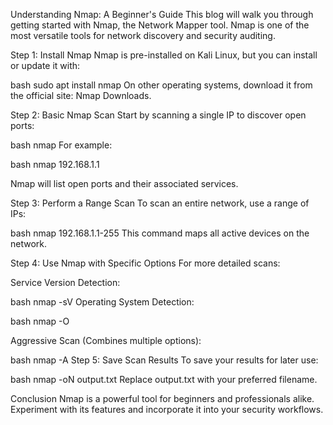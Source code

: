 Understanding Nmap: A Beginner's Guide
This blog will walk you through getting started with Nmap, the Network Mapper tool. Nmap is one of the most versatile tools for network discovery and security auditing.

Step 1: Install Nmap
Nmap is pre-installed on Kali Linux, but you can install or update it with:

bash
sudo apt install nmap
On other operating systems, download it from the official site: Nmap Downloads.

Step 2: Basic Nmap Scan
Start by scanning a single IP to discover open ports:

bash
nmap <IP address>
For example:

bash
nmap 192.168.1.1

Nmap will list open ports and their associated services.

Step 3: Perform a Range Scan
To scan an entire network, use a range of IPs:

bash
nmap 192.168.1.1-255
This command maps all active devices on the network.

Step 4: Use Nmap with Specific Options
For more detailed scans:

Service Version Detection:

bash
nmap -sV <IP address>
Operating System Detection:

bash
nmap -O <IP address>

Aggressive Scan (Combines multiple options):

bash
nmap -A <IP address>
Step 5: Save Scan Results
To save your results for later use:

bash
nmap -oN output.txt <IP address>
Replace output.txt with your preferred filename.

Conclusion
Nmap is a powerful tool for beginners and professionals alike. Experiment with its features and incorporate it into your security workflows.